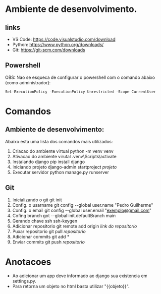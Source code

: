 # Ambiente de desenvolvimento.
## links 
- VS Code: https://code.visualstudio.com/download
- Python: https://www.python.org/downloads/
- Git: https://git-scm.com/downloads

## Powershell
OBS: Nao se esqueca de configurar o powershell com o comando abaixo (como administrador):
```
Set-ExecutionPolicy -ExecutionPolicy Unrestricted -Scope CurrentUser
```

# Comandos
## Ambiente de desenvolvimento:
Abaixo esta uma lista dos comandos mais utilizados:
1. Criacao do ambiente virtual
	python -m venv venv
2. Ativacao do ambiente virutal
	.venv\Scripts\activate
3. Instalando django
	pip install django
4. Iniciando projeto
	django-admin startproject *projeto*
5. Executar servidor 
	python manage.py runserver

## Git
1. Inicializando o git
	git init
2. Config. o usarname
	git config --global user.name "Pedro Guilherme"
3. Config. o email
	git config --global user.email "exemplo@gmail.com"
4. Cofing branch
	got --global init.defaultBranch main
5. Gerando chave ssh
	ssh-keygen
6. Adicionar repositorio
	git remote add origin *link do repositorio*
7. Puxar repositorio
	git pull *repositorio*
8. Adicionar commits
	git add *
9. Enviar commits
	git push *repositorio*
	
# Anotacoes 
- Ao adicionar um app deve informado ao django sua existencia em settings.py.
- Para retorna um objeto no html basta utilizar "{{objeto}}".